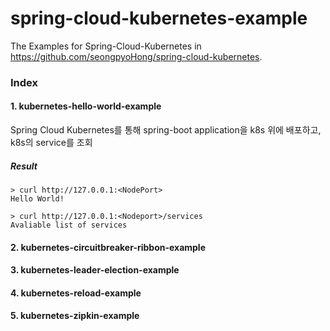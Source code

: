 # spring-cloud-kubernetes-example
The Examples for Spring-Cloud-Kubernetes in https://github.com/seongpyoHong/spring-cloud-kubernetes.

### Index
#### 1. kubernetes-hello-world-example
Spring Cloud Kubernetes를 통해 spring-boot application을 k8s 위에 배포하고, k8s의 service를 조회
##### Result

    > curl http://127.0.0.1:<NodePort>
    Hello World!
    
    > curl http://127.0.0.1:<Nodeport>/services
    Avaliable list of services

#### 2. kubernetes-circuitbreaker-ribbon-example	
#### 3. kubernetes-leader-election-example
#### 4. kubernetes-reload-example	
#### 5. kubernetes-zipkin-example	
